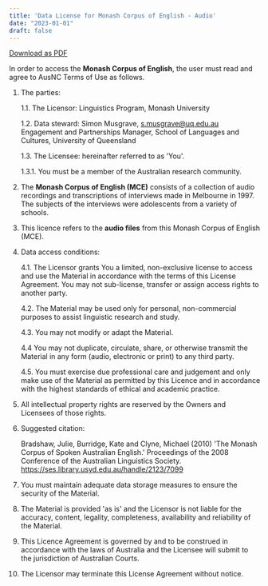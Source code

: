 ```yaml
---
title: 'Data License for Monash Corpus of English - Audio'
date: "2023-01-01"
draft: false
---
```


[Download as PDF](MCE_data_license_audio_files.pdf)

In order to access the **Monash Corpus of English**, the user must read and agree to AusNC Terms of Use as follows. 

1.  The parties:

    1.1. The Licensor: Linguistics Program, Monash University

    1.2. Data steward: Simon Musgrave, s.musgrave@uq.edu.au Engagement and Partnerships Manager, School of Languages and Cultures, University of Queensland

    1.3. The Licensee: hereinafter referred to as 'You'.
    
    1.3.1. You must be a member of the Australian research community.

1.  The **Monash Corpus of English (MCE)** consists of a collection of audio
    recordings and transcriptions of interviews made in Melbourne
    in 1997. The subjects of the interviews were adolescents from a
    variety of schools.

2.  This licence refers to the **audio files** from this Monash Corpus of
    English (MCE).

3.  Data access conditions:

    4.1.  The Licensor grants You a limited, non-exclusive license to
        access and use the Material in accordance with the terms of this
        License Agreement. You may not sub-license, transfer or assign
        access rights to another party.

    4.2.  The Material may be used only for personal, non-commercial
        purposes to assist linguistic research and study.

    4.3.  You may not modify or adapt the Material.

    4.4  You may not duplicate, circulate, share, or otherwise transmit
        the Material in any form (audio, electronic or print) to any
        third party.

    4.5.  You must exercise due professional care and judgement and only
        make use of the Material as permitted by this Licence and in
        accordance with the highest standards of ethical and academic
        practice.

4.  All intellectual property rights are reserved by the Owners and
    Licensees of those rights.

5.  Suggested citation: 
    
    Bradshaw, Julie, Burridge, Kate and Clyne, Michael (2010) \'The Monash
Corpus of Spoken Australian English.\' Proceedings of the 2008
Conference of the Australian Linguistics Society. https://ses.library.usyd.edu.au/handle/2123/7099

1.  You must maintain adequate data storage measures to ensure the
    security of the Material.

2.  The Material is provided 'as is' and the Licensor is not liable for
    the accuracy, content, legality, completeness, availability and
    reliability of the Material.

3.  This Licence Agreement is governed by and to be construed in
    accordance with the laws of Australia and the Licensee will submit
    to the jurisdiction of Australian Courts.

4.   The Licensor may terminate this License Agreement without notice.